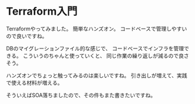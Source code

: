 # Terraform入門

Terraformやってみました。
簡単なハンズオン。
コードベースで管理しやすいので良いですね。

DBのマイグレーションファイル的な感じで、
コードベースでインフラを管理できる。
こういうのちゃんと使っていくと、
同じ作業の繰り返しが減るので良さそう。

ハンズオンでちょっと触ってみるのは楽しいですね。
引き出しが増えて、実践で使える材料が増える。

そういえばSOA落ちましたので、その件もまた書きたいですね。
